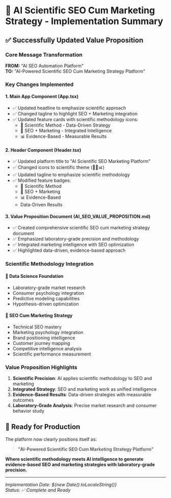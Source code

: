 # 🧬 AI Scientific SEO Cum Marketing Strategy - Implementation Summary

## ✅ **Successfully Updated Value Proposition**

### **Core Message Transformation**
**FROM:** "AI SEO Automation Platform"  
**TO:** "AI-Powered Scientific SEO Cum Marketing Strategy Platform"

### **Key Changes Implemented**

#### **1. Main App Component (App.tsx)**
- ✅ Updated headline to emphasize scientific approach
- ✅ Changed tagline to highlight SEO + Marketing integration
- ✅ Updated feature cards with scientific methodology icons:
  - 🧬 Scientific Method - Data-Driven Strategy
  - 🎯 SEO + Marketing - Integrated Intelligence  
  - 📊 Evidence-Based - Measurable Results

#### **2. Header Component (Header.tsx)**
- ✅ Updated platform title to "AI Scientific SEO Marketing Platform"
- ✅ Changed icons to scientific theme (🧬🎯📊)
- ✅ Updated tagline to emphasize scientific methodology
- ✅ Modified feature badges:
  - 🧬 Scientific Method
  - 🎯 SEO + Marketing
  - 📊 Evidence-Based
  - Data-Driven Results

#### **3. Value Proposition Document (AI_SEO_VALUE_PROPOSITION.md)**
- ✅ Created comprehensive scientific SEO cum marketing strategy document
- ✅ Emphasized laboratory-grade precision and methodology
- ✅ Integrated marketing intelligence with SEO optimization
- ✅ Highlighted data-driven, evidence-based approach

### **Scientific Methodology Integration**

#### **🔬 Data Science Foundation**
- Laboratory-grade market research
- Consumer psychology integration
- Predictive modeling capabilities
- Hypothesis-driven optimization

#### **🎯 SEO Cum Marketing Strategy**
- Technical SEO mastery
- Marketing psychology integration
- Brand positioning intelligence
- Customer journey mapping
- Competitive intelligence analysis
- Scientific performance measurement

### **Value Proposition Highlights**

1. **Scientific Precision**: AI applies scientific methodology to SEO and marketing
2. **Integrated Strategy**: SEO and marketing work as unified intelligence
3. **Evidence-Based Results**: Data-driven strategies with measurable outcomes
4. **Laboratory-Grade Analysis**: Precise market research and consumer behavior study

## 🚀 **Ready for Production**

The platform now clearly positions itself as:
> **"AI-Powered Scientific SEO Cum Marketing Strategy Platform"**

**Where scientific methodology meets AI intelligence to generate evidence-based SEO and marketing strategies with laboratory-grade precision.**

---

*Implementation Date: ${new Date().toLocaleString()}*  
*Status: ✅ Complete and Ready*
